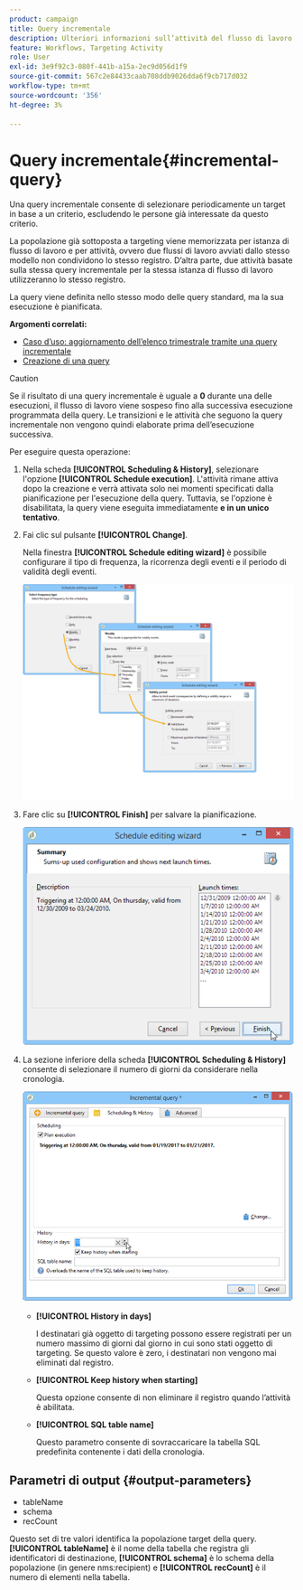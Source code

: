 ```yaml
---
product: campaign
title: Query incrementale
description: Ulteriori informazioni sull’attività del flusso di lavoro Incremental query
feature: Workflows, Targeting Activity
role: User
exl-id: 3e9f92c3-080f-441b-a15a-2ec9d056d1f9
source-git-commit: 567c2e84433caab708ddb9026dda6f9cb717d032
workflow-type: tm+mt
source-wordcount: '356'
ht-degree: 3%

---
```


# Query incrementale{#incremental-query}



Una query incrementale consente di selezionare periodicamente un target in base a un criterio, escludendo le persone già interessate da questo criterio.

La popolazione già sottoposta a targeting viene memorizzata per istanza di flusso di lavoro e per attività, ovvero due flussi di lavoro avviati dallo stesso modello non condividono lo stesso registro. D’altra parte, due attività basate sulla stessa query incrementale per la stessa istanza di flusso di lavoro utilizzeranno lo stesso registro.

La query viene definita nello stesso modo delle query standard, ma la sua esecuzione è pianificata.

**Argomenti correlati:**

* [Caso d’uso: aggiornamento dell’elenco trimestrale tramite una query incrementale](quarterly-list-update.md)
* [Creazione di una query](query.md#creating-a-query)

>[!CAUTION]
>
>Se il risultato di una query incrementale è uguale a **0** durante una delle esecuzioni, il flusso di lavoro viene sospeso fino alla successiva esecuzione programmata della query. Le transizioni e le attività che seguono la query incrementale non vengono quindi elaborate prima dell’esecuzione successiva.

Per eseguire questa operazione:

1. Nella scheda **[!UICONTROL Scheduling & History]**, selezionare l&#39;opzione **[!UICONTROL Schedule execution]**. L&#39;attività rimane attiva dopo la creazione e verrà attivata solo nei momenti specificati dalla pianificazione per l&#39;esecuzione della query. Tuttavia, se l&#39;opzione è disabilitata, la query viene eseguita immediatamente **e in un unico tentativo**.
1. Fai clic sul pulsante **[!UICONTROL Change]**.

   Nella finestra **[!UICONTROL Schedule editing wizard]** è possibile configurare il tipo di frequenza, la ricorrenza degli eventi e il periodo di validità degli eventi.

   ![](assets/s_user_segmentation_wizard_11.png)

1. Fare clic su **[!UICONTROL Finish]** per salvare la pianificazione.

   ![](assets/s_user_segmentation_wizard_valid.png)

1. La sezione inferiore della scheda **[!UICONTROL Scheduling & History]** consente di selezionare il numero di giorni da considerare nella cronologia.

   ![](assets/edit_request_inc.png)

   * **[!UICONTROL History in days]**

     I destinatari già oggetto di targeting possono essere registrati per un numero massimo di giorni dal giorno in cui sono stati oggetto di targeting. Se questo valore è zero, i destinatari non vengono mai eliminati dal registro.

   * **[!UICONTROL Keep history when starting]**

     Questa opzione consente di non eliminare il registro quando l’attività è abilitata.

   * **[!UICONTROL SQL table name]**

     Questo parametro consente di sovraccaricare la tabella SQL predefinita contenente i dati della cronologia.

## Parametri di output {#output-parameters}

* tableName
* schema
* recCount

Questo set di tre valori identifica la popolazione target della query. **[!UICONTROL tableName]** è il nome della tabella che registra gli identificatori di destinazione, **[!UICONTROL schema]** è lo schema della popolazione (in genere nms:recipient) e **[!UICONTROL recCount]** è il numero di elementi nella tabella.
